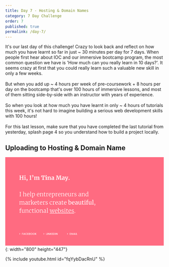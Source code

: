 ```yaml
---
title: Day 7 - Hosting & Domain Names
category: 7 Day Challenge
order: 7
published: true
permalink: /day-7/
---
```


It's our last day of this challenge\! Crazy to look back and reflect on how much you have learnt so far in just ~ 30 minutes per day for 7 days. When people first hear about IOC and our immersive bootcamp program, the most common question we have is 'How much can you really learn in 10 days?'. It seems crazy at first that you could really learn such a valuable new skill in only a few weeks.&nbsp;<br><br>But when you add up ~ 4 hours per week of pre-coursework + 8 hours per day on the bootcamp that's over 100 hours of immersive lessons, and most of them sitting side-by-side with an instructor with years of experience.<br><br>So when you look at how much you have learnt in only ~ 4 hours of tutorials this week, it's not hard to imagine building a serious web development skills with 100 hours\!&nbsp;<br><br>For this last lesson, make sure that you have completed the last tutorial from yesterday, splash page 4 so you understand how to build a project locally.&nbsp;

## Uploading to Hosting & Domain Name

![](/uploads/simple.png){: width="800" height="447"}

{% include youtube.html id="fqYybDacRnU" %}